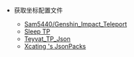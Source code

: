 - 获取坐标配置文件
  
  - [Sam5440/Genshin_Impact_Teleport](https://github.com/Sam5440/Genshin_Impact_Teleport)
  - [Sleep TP](https://wwzb.lanzoue.com/invXS0lwy0yh)
  - [Teyvat_TP_Json](https://github.com/chiqingsan/Teyvat_TP_Json)
  - [Xcating 's JsonPacks](https://github.com/Xcating/Json_Integration)
